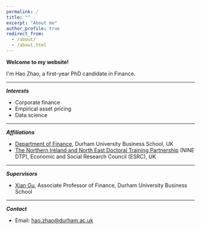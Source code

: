 ```yaml
---
permalink: /
title: ""
excerpt: "About me"
author_profile: true
redirect_from: 
  - /about/
  - /about.html
---
```


**Welcome to my website!**

I'm Hao Zhao, a first-year PhD candidate in Finance. 

***
***Interests***
- Corporate finance
- Empirical asset pricing
- Data science

***
***Affiliations***
- [Department of Finance](https://www.durham.ac.uk/business/about/departments/finance/), Durham University Business School, UK
- [The Northern Ireland and North East Doctoral Training Partnership](https://www.ninedtp.ac.uk/) (NINE DTP), Economic and Social Research Council (ESRC), UK

***
***Supervisors***
- [Xian Gu](http://ameliaxiangu.weebly.com/), Associate Professor of Finance, Durham University Business School

***
***Contact***
- Email: [hao.zhao@durham.ac.uk](mailto:hao.zhao@durham.ac.uk)

